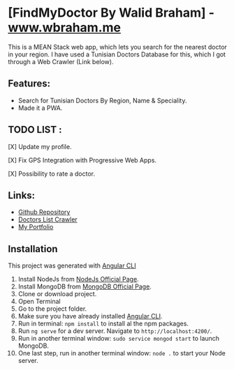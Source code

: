 # [FindMyDoctor By Walid Braham] - www.wbraham.me

This is a MEAN Stack web app, which lets you search for the nearest doctor in your region. I have used a Tunisian Doctors Database for this, which I got through a Web Crawler (Link below).

## Features:

- Search for Tunisian Doctors By Region, Name & Speciality.
- Made it a PWA.

## TODO LIST :

[X] Update my profile.

[X] Fix GPS Integration with Progressive Web Apps.

[X] Possibility to rate a doctor.

## Links:

- [Github Repository](https://github.com/wbraham/FindMyDoctor)
- [Doctors List Crawler](https://github.com/wbraham/WebCrawler)
- [My Portfolio](http://www.wbraham.me)

## Installation

This project was generated with [Angular CLI](https://github.com/angular/angular-cli)

1. Install NodeJs from [NodeJs Official Page](https://nodejs.org).
2. Install MongoDB from [MongoDB Official Page](https://www.mongodb.com/download-center/v2/community).
3. Clone or download project.
4. Open Terminal
5. Go to the project folder.
6. Make sure you have already installed [Angular CLI](https://github.com/angular/angular-cli).
7. Run in terminal: `npm install` to install al the npm packages.
8. Run `ng serve` for a dev server. Navigate to `http://localhost:4200/`.
9. Run in another terminal window: `sudo service mongod start` to launch MongoDB.
10. One last step, run in another terminal window: `node .` to start your Node server.
